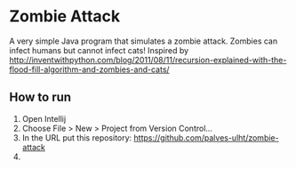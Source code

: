 # Zombie Attack

A very simple Java program that simulates a zombie attack. Zombies can infect humans but cannot infect cats!
Inspired by http://inventwithpython.com/blog/2011/08/11/recursion-explained-with-the-flood-fill-algorithm-and-zombies-and-cats/

## How to run

1. Open Intellij
2. Choose File > New > Project from Version Control...
3. In the URL put this repository: https://github.com/palves-ulht/zombie-attack
4. 